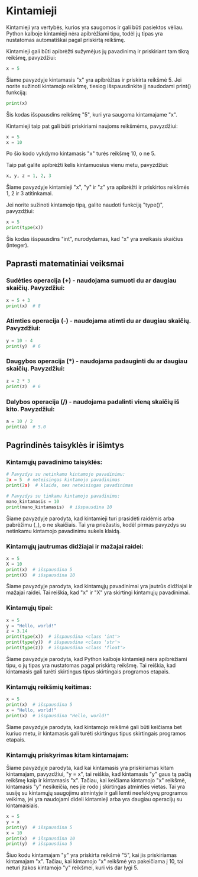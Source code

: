 # Kintamieji

Kintamieji yra vertybės, kurios yra saugomos ir gali būti pasiektos vėliau. Python kalboje kintamieji nėra apibrėžiami tipu, todėl jų tipas yra nustatomas automatiškai pagal priskirtą reikšmę.

Kintamieji gali būti apibrėžti sužymėjus jų pavadinimą ir priskiriant tam tikrą reikšmę, pavyzdžiui:

```Python
x = 5
```
Šiame pavyzdyje kintamasis "x" yra apibrėžtas ir priskirta reikšmė 5. Jei norite sužinoti kintamojo reikšmę, tiesiog išspausdinkite jį naudodami print() funkciją:

```Python
print(x)
```

Šis kodas išspausdins reikšmę "5", kuri yra saugoma kintamajame "x".

Kintamieji taip pat gali būti priskiriami naujoms reikšmėms, pavyzdžiui:

```Python
x = 5
x = 10
```
Po šio kodo vykdymo kintamasis "x" turės reikšmę 10, o ne 5.

Taip pat galite apibrėžti kelis kintamuosius vienu metu, pavyzdžiui:

```Python
x, y, z = 1, 2, 3
```
Šiame pavyzdyje kintamieji "x", "y" ir "z" yra apibrėžti ir priskirtos reikšmės 1, 2 ir 3 atitinkamai.

Jei norite sužinoti kintamojo tipą, galite naudoti funkciją "type()", pavyzdžiui:

```Python
x = 5
print(type(x))
```

Šis kodas išspausdins "int", nurodydamas, kad "x" yra sveikasis skaičius (integer).

## Paprasti matematiniai veiksmai

### Sudėties operacija (+) - naudojama sumuoti du ar daugiau skaičių. Pavyzdžiui:

```Python
x = 5 + 3
print(x)  # 8
```
### Atimties operacija (-) - naudojama atimti du ar daugiau skaičių. Pavyzdžiui:

```Python
y = 10 - 4
print(y)  # 6
```
### Daugybos operacija (*) - naudojama padauginti du ar daugiau skaičių. Pavyzdžiui:

```Python
z = 2 * 3
print(z)  # 6
```
### Dalybos operacija (/) - naudojama padalinti vieną skaičių iš kito. Pavyzdžiui:

```Python
a = 10 / 2
print(a)  # 5.0
```

## Pagrindinės taisyklės ir išimtys

### Kintamųjų pavadinimo taisyklės: 

```Python
# Pavyzdys su netinkamu kintamojo pavadinimu:
2x = 5  # neteisingas kintamojo pavadinimas
print(2x)  # klaida, nes neteisingas pavadinimas

# Pavyzdys su tinkamu kintamojo pavadinimu:
mano_kintamasis = 10
print(mano_kintamasis)  # išspausdina 10
```
Šiame pavyzdyje parodyta, kad kintamieji turi prasidėti raidėmis arba pabrėžimu (_), o ne skaičiais. Tai yra priežastis, kodėl pirmas pavyzdys su netinkamu kintamojo pavadinimu sukels klaidą.

### Kintamųjų jautrumas didžiajai ir mažajai raidei:

```Python
x = 5
X = 10
print(x)  # išspausdina 5
print(X)  # išspausdina 10
```
Šiame pavyzdyje parodyta, kad kintamųjų pavadinimai yra jautrūs didžiajai ir mažajai raidei. Tai reiškia, kad "x" ir "X" yra skirtingi kintamųjų pavadinimai.

### Kintamųjų tipai:

```Python
x = 5
y = "Hello, world!"
z = 3.14
print(type(x))  # išspausdina <class 'int'>
print(type(y))  # išspausdina <class 'str'>
print(type(z))  # išspausdina <class 'float'>
```
Šiame pavyzdyje parodyta, kad Python kalboje kintamieji nėra apibrėžiami tipu, o jų tipas yra nustatomas pagal priskirtą reikšmę. Tai reiškia, kad kintamasis gali turėti skirtingus tipus skirtingais programos etapais.

### Kintamųjų reikšmių keitimas:

```Python
x = 5
print(x)  # išspausdina 5
x = "Hello, world!"
print(x)  # išspausdina "Hello, world!"
```
Šiame pavyzdyje parodyta, kad kintamojo reikšmė gali būti keičiama bet kuriuo metu, ir kintamasis gali turėti skirtingus tipus skirtingais programos etapais.

### Kintamųjų priskyrimas kitam kintamajam:

Šiame pavyzdyje parodyta, kad kai kintamasis yra priskiriamas kitam kintamajam, pavyzdžiui, "y = x", tai reiškia, kad kintamasis "y" gaus tą pačią reikšmę kaip ir kintamasis "x". Tačiau, kai keičiama kintamojo "x" reikšmė, kintamasis "y" nesikeičia, nes jie rodo į skirtingas atminties vietas. Tai yra susiję su kintamųjų saugojimu atmintyje ir gali lemti neefektyvų programos veikimą, jei yra naudojami dideli kintamieji arba yra daugiau operacijų su kintamaisiais.

```Python
x = 5
y = x
print(y)  # išspausdina 5
x = 10
print(x)  # išspausdina 10
print(y)  # išspausdina 5
```
Šiuo kodu kintamajam "y" yra priskirta reikšmė "5", kai jis priskiriamas kintamajam "x". Tačiau, kai kintamojo "x" reikšmė yra pakeičiama į 10, tai neturi įtakos kintamojo "y" reikšmei, kuri vis dar lygi 5.